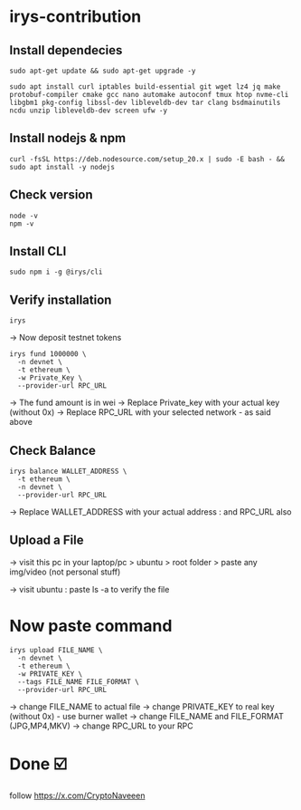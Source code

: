 # irys-contribution

## Install dependecies
```
sudo apt-get update && sudo apt-get upgrade -y
```
```
sudo apt install curl iptables build-essential git wget lz4 jq make protobuf-compiler cmake gcc nano automake autoconf tmux htop nvme-cli libgbm1 pkg-config libssl-dev libleveldb-dev tar clang bsdmainutils ncdu unzip libleveldb-dev screen ufw -y
```

## Install nodejs & npm
```
curl -fsSL https://deb.nodesource.com/setup_20.x | sudo -E bash - && sudo apt install -y nodejs
```
## Check version
```
node -v
npm -v
```
## Install CLI
```
sudo npm i -g @irys/cli
```
## Verify installation
```
irys
```
→ Now deposit testnet tokens
```
irys fund 1000000 \
  -n devnet \
  -t ethereum \
  -w Private_Key \
  --provider-url RPC_URL
```
→ The fund amount is in wei
→ Replace Private_key with your actual key (without 0x)
→ Replace RPC_URL with your selected network - as said above

## Check Balance
```
irys balance WALLET_ADDRESS \
  -t ethereum \
  -n devnet \
  --provider-url RPC_URL
```
→ Replace WALLET_ADDRESS with your actual address : and RPC_URL also
## Upload a File

→ visit this pc in your laptop/pc > ubuntu > root folder > paste any img/video (not personal stuff)

→ visit ubuntu : paste ls -a to verify the file

# Now paste command
```
irys upload FILE_NAME \
  -n devnet \
  -t ethereum \
  -w PRIVATE_KEY \
  --tags FILE_NAME FILE_FORMAT \
  --provider-url RPC_URL
```

→ change FILE_NAME to actual file
→ change PRIVATE_KEY to real key (without 0x) - use burner wallet
→ change FILE_NAME and FILE_FORMAT (JPG,MP4,MKV)
→ change RPC_URL to your RPC

# Done ☑️ 

follow https://x.com/CryptoNaveeen
